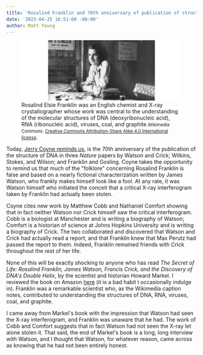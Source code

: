 ```yaml
---
title: 'Rosalind Franklin and 70th anniversary of publication of structure of DNA'
date: '2023-04-25 16:51:00 -06:00'
author: Matt Young
---
```


<figure>
<img src="/uploads/2023/Rosalind-franklin-in-paris_600.jpg" alt="Rosalind Franklin"/>
<figcaption>Rosalind Elsie Franklin was an English chemist and X-ray crystallographer whose work was central to the understanding of the molecular structures of DNA (deoxyribonucleic acid), RNA (ribonucleic acid), viruses, coal, and graphite.<small>Wikimedia Commons. <a href="https://creativecommons.org/licenses/by-sa/4.0/deed.en">Creative Commons Attribution-Share Alike 4.0 International license</a></small>.
</figcaption>
</figure>

Today, <a href="https://whyevolutionistrue.com/2023/04/25/cobb-and-comfort-on-the-contributions-of-rosalind-franklin-to-solving-the-structure-of-dna/">Jerry Coyne reminds us</a>, is the 70th anniversary of the publication of the structure of DNA in three <i>Nature</i> papers by Watson and Crick; Wilkins, Stokes, and Wilson; and Franklin and Gosling. Coyne takes the opportunity to remind us that much of the "folklore" concerning Rosalind Franklin is false and based on a nearly fictional characterization written by James Watson, who frankly makes himself look like a fool. At any rate, it was Watson himself who initiated the conceit that a critical X-ray interferogram taken by Franklin had actually been stolen.

Coyne cites new work by Matthew Cobb and Nathaniel Comfort showing that in fact neither Watson nor Crick himself saw the critical interferogram. Cobb is a biologist at Manchester and is writing a biography of Watson; Comfort is a historian of science at Johns Hopkins University and is writing a biography of Crick. The two collaborated and discovered that Watson and Crick had actually read a report, and that Franklin knew that Max Perutz had passed the report to them. Indeed, Franklin remained friends with Crick throughout the rest of her life.

None of this will be exactly shocking to anyone who has read <i>The Secret of Life: Rosalind Franklin, James Watson, Francis Crick, and the Discovery of DNA's Double Helix</i>, by the scientist and historian Howard Markel. I reviewed the book on Amazon <a href="https://www.amazon.com/gp/customer-reviews/R2DQ9BL2R1HJN1?ref=pf_ov_at_pdctrvw_srp">here</a> (it is a bad habit I occasionally indulge in). Franklin was a remarkable scientist who, as the Wikimedia caption notes, contributed to understanding the structures of DNA, RNA, viruses, coal, and graphite.

I came away from Markel's book with the impression that Watson had seen the X-ray interferogram, and Franklin was unaware that he had. The work of Cobb and Comfort suggests that in fact Watson had not seen the X-ray let alone stolen it. That said, the end of Markel's book is a long, long interview with Watson, and I thought that Watson, for whatever reason, came across as knowing that he had not been entirely honest.

